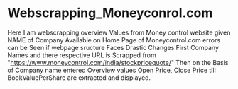# Webscrapping_Moneyconrol.com
Here I am webscrapping overview Values from Money control website given NAME of Company Available on Home Page of Moneycontrol.com
errors can be Seen if webpage sructure Faces Drastic Changes 
First Company Names and there respective URL is Scrapped from "https://www.moneycontrol.com/india/stockpricequote/"
Then on the Basis of Company name entered Overview values Open Price, Close Price till BookValuePerShare are extracted and displayed.
